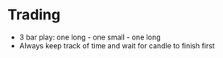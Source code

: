 # Trading
* 3 bar play: one long - one small - one long
* Always keep track of time and wait for candle to finish first
